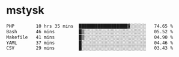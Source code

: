 # mstysk

<!--START_SECTION:waka-->

```txt
PHP        10 hrs 35 mins  ██████████████████▓░░░░░░   74.65 %
Bash       46 mins         █▒░░░░░░░░░░░░░░░░░░░░░░░   05.52 %
Makefile   41 mins         █▒░░░░░░░░░░░░░░░░░░░░░░░   04.90 %
YAML       37 mins         █░░░░░░░░░░░░░░░░░░░░░░░░   04.46 %
CSV        29 mins         █░░░░░░░░░░░░░░░░░░░░░░░░   03.43 %
```

<!--END_SECTION:waka-->
